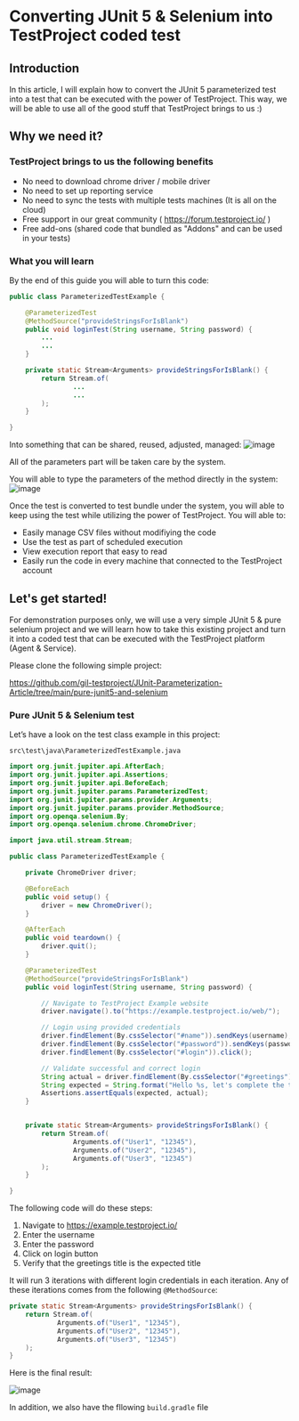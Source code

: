 
# Converting JUnit 5 & Selenium into TestProject coded test

## Introduction
In this article, I will explain how to convert the JUnit 5 parameterized test into a test that can be executed with the power of TestProject. This way, we will be able to use all of the good stuff that TestProject brings to us :)


## Why we need it?


### TestProject brings to us the following benefits

* No need to download chrome driver / mobile driver
* No need to set up reporting service
* No need to sync the tests with multiple tests machines (It is all on the cloud)
* Free support in our great community ( https://forum.testproject.io/ )
* Free add-ons (shared code that bundled as "Addons" and can be used in your tests)


### What you will learn

By the end of this guide you will able to turn this code:

```java
public class ParameterizedTestExample {

    @ParameterizedTest
    @MethodSource("provideStringsForIsBlank")
    public void loginTest(String username, String password) {
        ...
        ...
    }

    private static Stream<Arguments> provideStringsForIsBlank() {
        return Stream.of(
                ...
                ...
        );
    }

}

```

Into something that can be shared, reused, adjusted, managed:
![image](https://user-images.githubusercontent.com/81077108/130460317-626b669b-ae10-434c-a71b-676d3c26f6e3.png)

All of the parameters part will be taken care by the system.

You will able to type the parameters of the method directly in the system:
![image](https://user-images.githubusercontent.com/81077108/130460580-3eddcede-bba7-400e-92b6-ce88547e1e22.png)

Once the test is converted to test bundle under the system, you will able to keep using the test while utilizing the power of TestProject.
You will able to:

* Easily manage CSV files without modifiying the code
* Use the test as part of scheduled execution
* View execution report that easy to read
* Easily run the code in every machine that connected to the TestProject account



## Let's get started!

For demonstration purposes only, we will use a very simple JUnit 5 & pure selenium project and we will learn how to take this existing project and turn it into a coded test that can be executed with the TestProject platform (Agent & Service).

Please clone the following simple project:

https://github.com/gil-testproject/JUnit-Parameterization-Article/tree/main/pure-junit5-and-selenium


### Pure JUnit 5 & Selenium test

Let’s have a look on the test class example in this project:

`src\test\java\ParameterizedTestExample.java`

```java
import org.junit.jupiter.api.AfterEach;
import org.junit.jupiter.api.Assertions;
import org.junit.jupiter.api.BeforeEach;
import org.junit.jupiter.params.ParameterizedTest;
import org.junit.jupiter.params.provider.Arguments;
import org.junit.jupiter.params.provider.MethodSource;
import org.openqa.selenium.By;
import org.openqa.selenium.chrome.ChromeDriver;

import java.util.stream.Stream;

public class ParameterizedTestExample {

    private ChromeDriver driver;

    @BeforeEach
    public void setup() {
        driver = new ChromeDriver();
    }

    @AfterEach
    public void teardown() {
        driver.quit();
    }

    @ParameterizedTest
    @MethodSource("provideStringsForIsBlank")
    public void loginTest(String username, String password) {

        // Navigate to TestProject Example website
        driver.navigate().to("https://example.testproject.io/web/");

        // Login using provided credentials
        driver.findElement(By.cssSelector("#name")).sendKeys(username);
        driver.findElement(By.cssSelector("#password")).sendKeys(password);
        driver.findElement(By.cssSelector("#login")).click();

        // Validate successful and correct login
        String actual = driver.findElement(By.cssSelector("#greetings")).getText();
        String expected = String.format("Hello %s, let's complete the test form:", username);
        Assertions.assertEquals(expected, actual);
    }


    private static Stream<Arguments> provideStringsForIsBlank() {
        return Stream.of(
                Arguments.of("User1", "12345"),
                Arguments.of("User2", "12345"),
                Arguments.of("User3", "12345")
        );
    }

}
```

The following code will do these steps:

1. Navigate to https://example.testproject.io/
2. Enter the username
3. Enter the password
4. Click on login button
5. Verify that the greetings title is the expected title

It will run 3 iterations with different login credentials in each iteration.
Any of these iterations comes from the following `@MethodSource`:

```java
private static Stream<Arguments> provideStringsForIsBlank() {
    return Stream.of(
            Arguments.of("User1", "12345"),
            Arguments.of("User2", "12345"),
            Arguments.of("User3", "12345")
    );
}
```

Here is the final result:

![image](https://user-images.githubusercontent.com/81077108/130455076-485c8371-abd7-4822-89b9-e0b956f63864.png)


In addition, we also have the fllowing `build.gradle` file


